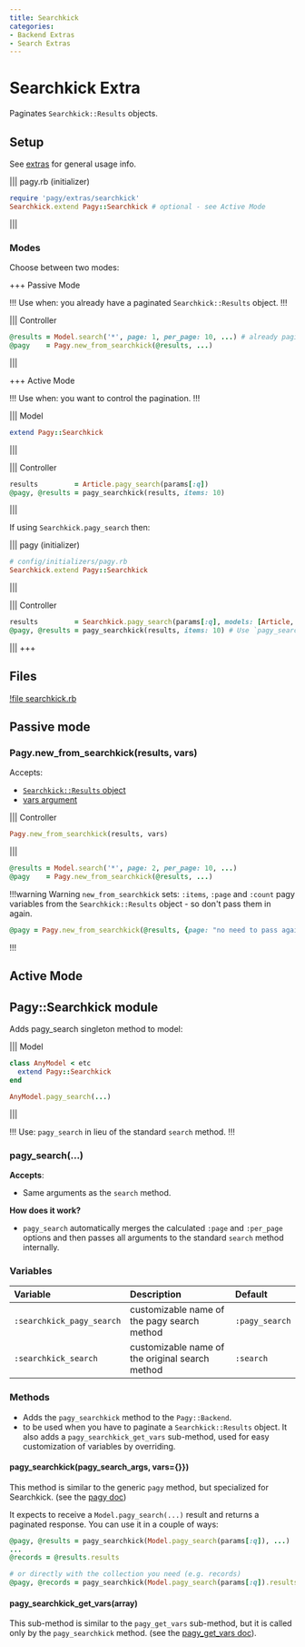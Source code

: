 ```yaml
---
title: Searchkick
categories:
- Backend Extras
- Search Extras
---
```

# Searchkick Extra

Paginates `Searchkick::Results` objects.

## Setup
See [extras](/docs/extras.md) for general usage info.

||| pagy.rb (initializer)
```ruby
require 'pagy/extras/searchkick'
Searchkick.extend Pagy::Searchkick # optional - see Active Mode
```
|||

### Modes
Choose between two modes: 

+++ Passive Mode

!!! Use when:
you already have a paginated `Searchkick::Results` object.
!!!

||| Controller
```ruby
@results = Model.search('*', page: 1, per_page: 10, ...) # already paginated
@pagy    = Pagy.new_from_searchkick(@results, ...)
```
|||

+++ Active Mode

!!! Use when:
you want to control the pagination.
!!!

||| Model
```ruby
extend Pagy::Searchkick
```
|||


||| Controller
```ruby
results         = Article.pagy_search(params[:q])
@pagy, @results = pagy_searchkick(results, items: 10)
```
|||


If using `Searchkick.pagy_search` then:

||| pagy (initializer)
```ruby
# config/initializers/pagy.rb
Searchkick.extend Pagy::Searchkick
```
|||

||| Controller
```ruby
results         = Searchkick.pagy_search(params[:q], models: [Article, Categories])
@pagy, @results = pagy_searchkick(results, items: 10) # Use `pagy_search` in place of `search`:
```
|||
+++


## Files
[!file searchkick.rb](https://github.com/ddnexus/pagy/blob/master/lib/pagy/extras/searchkick.rb)

## Passive mode

### Pagy.new_from_searchkick(results, vars)

Accepts:

* [`Searchkick::Results` object](https://www.rubydoc.info/github/ankane/searchkick/Searchkick/Results)
* [vars argument](./docs/api/pagy/#variables)

||| Controller
```ruby
Pagy.new_from_searchkick(results, vars)

```
|||


```ruby
@results = Model.search('*', page: 2, per_page: 10, ...)
@pagy    = Pagy.new_from_searchkick(@results, ...)
```
!!!warning Warning
`new_from_searchkick` sets: `:items`, `:page` and `:count` pagy variables from the `Searchkick::Results` object - so don't pass them in again.

```ruby
@pagy = Pagy.new_from_searchkick(@results, {page: "no need to pass again"}) # No!
```
!!!


## Active Mode

## Pagy::Searchkick module

Adds pagy_search singleton method to model:

||| Model
```ruby
class AnyModel < etc
  extend Pagy::Searchkick
end

AnyModel.pagy_search(...)
```
|||

!!! Use:
`pagy_search` in lieu of the standard `search` method.
!!!

### pagy_search(...)

**Accepts**:
* Same arguments as the `search` method.


**How does it work?** 
* `pagy_search` automatically merges the calculated `:page` and `:per_page` options and then passes all arguments to the standard `search` method internally.

### Variables

| Variable                  | Description                                     | Default        |
|:--------------------------|:------------------------------------------------|:---------------|
| `:searchkick_pagy_search` | customizable name of the pagy search method     | `:pagy_search` |
| `:searchkick_search`      | customizable name of the original search method | `:search`      |

### Methods

* Adds the `pagy_searchkick` method to the `Pagy::Backend`.
*  to be used when you have to paginate a `Searchkick::Results` object. It also adds a `pagy_searchkick_get_vars` sub-method, used for easy customization of variables by overriding.

#### pagy_searchkick(pagy_search_args, vars={}})

This method is similar to the generic `pagy` method, but specialized for Searchkick. (see the [pagy doc](/docs/api/backend.md#pagycollection-varsnil))

It expects to receive a `Model.pagy_search(...)` result and returns a paginated response. You can use it in a couple of ways:

```ruby
@pagy, @results = pagy_searchkick(Model.pagy_search(params[:q]), ...)
...
@records = @results.results

# or directly with the collection you need (e.g. records)
@pagy, @records = pagy_searchkick(Model.pagy_search(params[:q]).results, ...)
```

#### pagy_searchkick_get_vars(array)

This sub-method is similar to the `pagy_get_vars` sub-method, but it is called only by the `pagy_searchkick` method. (see the [pagy_get_vars doc](/docs/api/backend.md#pagy_get_varscollection-vars)).
